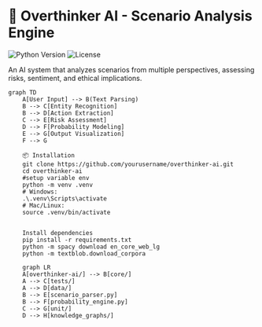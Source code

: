 # 🧠 Overthinker AI - Scenario Analysis Engine

![Python Version](https://img.shields.io/badge/python-3.10%2B-blue)
![License](https://img.shields.io/badge/license-MIT-green)

An AI system that analyzes scenarios from multiple perspectives, assessing risks, sentiment, and ethical implications.

```mermaid
graph TD
    A[User Input] --> B(Text Parsing)
    B --> C[Entity Recognition]
    B --> D[Action Extraction]
    C --> E[Risk Assessment]
    D --> F[Probability Modeling]
    E --> G[Output Visualization]
    F --> G

    📦 Installation
    git clone https://github.com/yourusername/overthinker-ai.git
    cd overthinker-ai
    #setup variable env
    python -m venv .venv
    # Windows:
    .\.venv\Scripts\activate
    # Mac/Linux:
    source .venv/bin/activate


    Install dependencies 
    pip install -r requirements.txt
    python -m spacy download en_core_web_lg
    python -m textblob.download_corpora

    graph LR
    A[overthinker-ai/] --> B[core/]
    A --> C[tests/]
    A --> D[data/]
    B --> E[scenario_parser.py]
    B --> F[probability_engine.py]
    C --> G[unit/]
    D --> H[knowledge_graphs/]